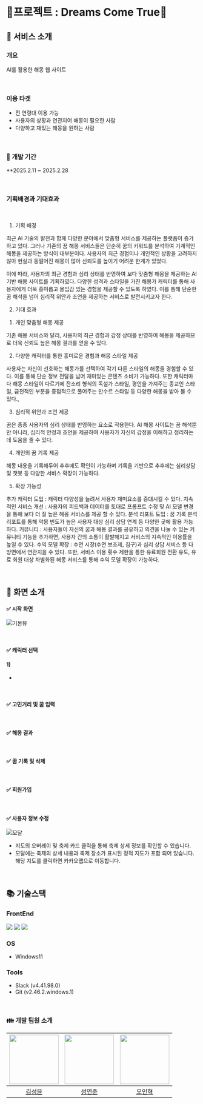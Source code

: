 </br>

# :star2:프로젝트 : Dreams Come True:star2:

## :dizzy: 서비스 소개

### 개요

AI를 활용한 해몽 웹 사이트

</br>

### 이용 타겟

- 전 연령대 이용 가능
- 사용자의 상황과 연관지어 해몽이 필요한 사람
- 다양하고 재밌는 해몽을 원하는 사람
  
</br>

### :calendar: 개발 기간

**2025.2.11 ~ 2025.2.28

</br>

### 기획배경과 기대효과

&nbsp;
1. 기획 배경

최근 AI 기술의 발전과 함께 다양한 분야에서 맞춤형 서비스를 제공하는 플랫폼이 증가하고 있다. 그러나 기존의 꿈 해몽 서비스들은 단순히 꿈의 키워드를 분석하여 기계적인 해몽을 제공하는 방식이 대부분이다.
사용자의 최근 경험이나 개인적인 상황을 고려하지 않아 현실과 동떨어진 해몽이 많아 신뢰도를 높이기 어려운 한계가 있었다.

이에 따라, 사용자의 최근 경험과 심리 상태를 반영하여 보다 맞춤형 해몽을 제공하는 AI 기반 해몽 사이트를 기획하였다. 다양한 성격과 스타일을 가진 해몽가 캐릭터를 통해
사용자에게 더욱 흥미롭고 몰입감 있는 경험을 제공할 수 있도록 하였다. 이를 통해 단순한 꿈 해석을 넘어 심리적 위안과 조언을 제공하는 서비스로 발전시키고자 한다.

2. 기대 효과

1) 개인 맞춤형 해몽 제공

기존 해몽 서비스와 달리, 사용자의 최근 경험과 감정 상태를 반영하여 해몽을 제공하므로 더욱 신뢰도 높은 해몽 결과를 얻을 수 있다.

2) 다양한 캐릭터를 통한 흥미로운 경험과 해몽 스타일 제공

사용자는 자신이 선호하는 해몽가를 선택하여 각기 다른 스타일의 해몽을 경험할 수 있다. 이를 통해 단순 정보 전달을 넘어 재미있는 콘텐츠 소비가 가능하다.
또한 캐릭터마다 해몽 스타일이 다르기에 잔소리 형식의 독설가 스타일, 평안을 가져주는 종교인 스타일, 금전적인 부분을 중점적으로 풀어주는 만수르 스타일 등 다양한 해몽을 받아 볼 수 있다., 

3) 심리적 위안과 조언 제공

꿈은 종종 사용자의 심리 상태를 반영하는 요소로 작용한다. AI 해몽 사이트는 꿈 해석뿐만 아니라, 심리적 안정과 조언을 제공하여 사용자가 자신의 감정을 이해하고 정리하는 데 도움을 줄 수 있다.

4) 개인의 꿈 기록 제공

해몽 내용을 기록해두어 추후에도 확인이 가능하며 기록을 기반으로 추후에는 심리상담 및 챗봇 등 다양한 서비스 확장이 가능하다. 

5) 확장 가능성

추가 캐릭터 도입 : 캐릭터 다양성을 늘려서 사용자 재미요소를 증대시킬 수 있다. 
지속적인 서비스 개선 : 사용자의 피드백과 데이터를 토대로 프롬프트 수정 및 AI 모델 변경을 통해 보다 더 질 높은 해몽 서비스를 제공 할 수 있다.
분석 리포트 도입 : 꿈 기록 분석 리포트를 통해 악몽 빈도가 높은 사용자 대상 심리 상담 연계 등 다양한 곳에 활용 가능하다.
커뮤니티 : 사용자들이 자신의 꿈과 해몽 결과를 공유하고 의견을 나눌 수 있는 커뮤니티 기능을 추가하면, 사용자 간의 소통이 활발해지고 서비스의 지속적인 이용률을 높일 수 있다.
수익 모델 확장 : 수면 시장(수면 보조제, 침구)과 심리 상담 서비스 등 다방면에서 연관지을 수 있다.
또한, 서비스 이용 횟수 제한을 통한 유료회원 전환 유도, 유료 회원 대상 차별화된 해몽 서비스를 통해 수익 모델 확장이 가능하다.

</br>

## :dizzy: 화면 소개


#### ✅ 시작 화면

![기본뷰](![image](https://github.com/user-attachments/assets/94d68f2f-3aca-4bdc-aa7c-ccba561c1df9))

</br>

#### ✅ 캐릭터 선택

#### 1) 

- 

</br>

#### ✅ 고민거리 및 꿈 입력


</br>

#### ✅ 해몽 결과


</br>

#### ✅ 꿈 기록 및 삭제


</br>

#### ✅ 회원가입


</br>

#### ✅ 사용자 정보 수정
![모달](https://github.com/user-attachments/assets/584e8362-ffc9-4d3a-b18b-0b4217a17000)
- 지도의 오버레이 및 축제 카드 클릭을 통해 축제 상세 정보를 확인할 수 있습니다.
- 모달에는 축제의 상세 내용과 축제 장소가 표시된 정적 지도가 포함 되어 있습니다. 해당 지도를 클릭하면 카카오맵으로 이동합니다. 

</br>

## 📚 기술스택 

### FrontEnd

  <img src="https://img.shields.io/badge/html5-E34F26?style=for-the-badge&logo=html5&logoColor=white"> <img src="https://img.shields.io/badge/css-1572B6?style=for-the-badge&logo=css3&logoColor=white"> <img src="https://img.shields.io/badge/javascript-F7DF1E?style=for-the-badge&logo=javascript&logoColor=black">   

### OS

- Windows11

### Tools

- Slack (v4.41.98.0)
- Git (v2.46.2.windows.1)

</br>

### :family: 개발 팀원 소개

| <img src="https://avatars.githubusercontent.com" width="130" height="130"> | <img src ="https://avatars.githubusercontent.com/u/?v=4" width="130" height="130"> | <img src ="https://avatars.githubusercontent.com" width="130" height="130"> |
| :---------------------------------------------------------------------------------------: | :----------------------------------------------------------------------------------------: | :-----------------------------------------------------------------------------------------: |
|                         [김성윤](https://github.com/)                         |                          [성연준](https://github.com/)                          |                             [오인혁](https://github.com)                             |

</br>
